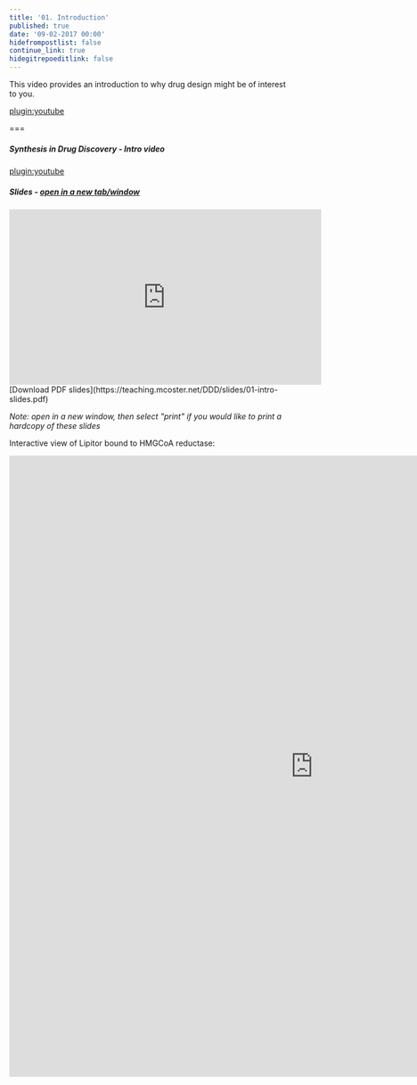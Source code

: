 ```yaml
---
title: '01. Introduction'
published: true
date: '09-02-2017 00:00'
hidefrompostlist: false
continue_link: true
hidegitrepoeditlink: false
---
```


This video provides an introduction to why drug design might be of interest to you.

[plugin:youtube](https://www.youtube.com/watch?v=37D4YvmCIhQ)

===

##### Synthesis in Drug Discovery - Intro video  
[plugin:youtube](https://www.youtube.com/watch?v=37D4YvmCIhQ)

##### Slides - <a href="https://teaching.mcoster.net/DDD/slides/01-intro.html" target="_blank">open in a new tab/window</a>
<iframe width="560" height="315" src="https://teaching.mcoster.net/DDD/slides/01-intro.html" frameborder="0" allowfullscreen></iframe>
[Download PDF slides](https://teaching.mcoster.net/DDD/slides/01-intro-slides.pdf)

_Note: open in a new window, then select "print" if you would like to print a hardcopy of these slides_

Interactive view of Lipitor bound to HMGCoA reductase:
<iframe src="https://h5p.org/h5p/embed/113647" width="1090" height="1115" frameborder="0" allowfullscreen="allowfullscreen"></iframe><script src="https://h5p.org/sites/all/modules/h5p/library/js/h5p-resizer.js" charset="UTF-8"></script>
